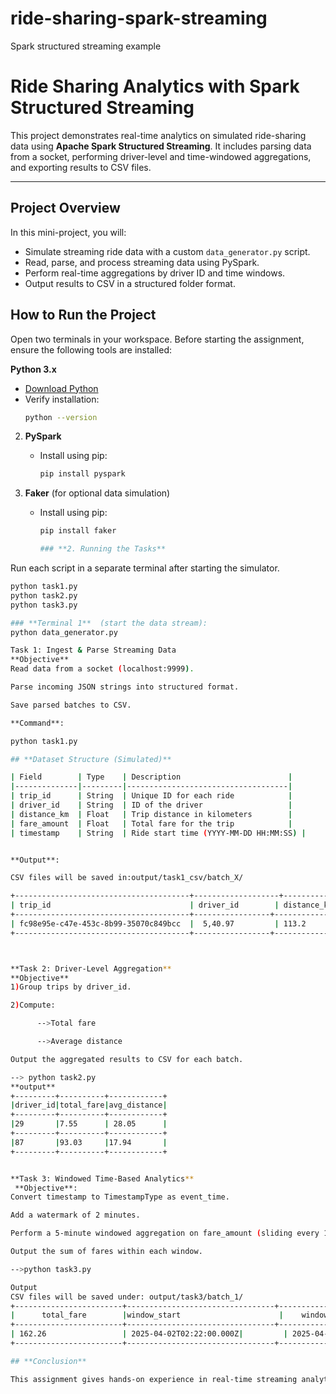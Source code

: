 # ride-sharing-spark-streaming
Spark structured streaming example
#  Ride Sharing Analytics with Spark Structured Streaming

This project demonstrates real-time analytics on simulated ride-sharing data using **Apache Spark Structured Streaming**. It includes parsing data from a socket, performing driver-level and time-windowed aggregations, and exporting results to CSV files.

---

##  Project Overview

In this mini-project, you will:
- Simulate streaming ride data with a custom `data_generator.py` script.
- Read, parse, and process streaming data using PySpark.
- Perform real-time aggregations by driver ID and time windows.
- Output results to CSV in a structured folder format.

##  How to Run the Project

 Open two terminals in your workspace.
 Before starting the assignment, ensure the following tools are installed:

 **Python 3.x**  
   - [Download Python](https://www.python.org/downloads/)  
   - Verify installation:
     ```bash
     python --version
     ```

2. **PySpark**
   - Install using pip:
     ```bash
     pip install pyspark
     ```

3. **Faker** (for optional data simulation)
   - Install using pip:
     ```bash
     pip install faker

     ### **2. Running the Tasks**

Run each script in a separate terminal after starting the simulator.

```bash
python task1.py
python task2.py
python task3.py

### **Terminal 1**  (start the data stream):
python data_generator.py

Task 1: Ingest & Parse Streaming Data
**Objective**
Read data from a socket (localhost:9999).

Parse incoming JSON strings into structured format.

Save parsed batches to CSV.

**Command**:

python task1.py

## **Dataset Structure (Simulated)**

| Field        | Type    | Description                        |
|--------------|---------|------------------------------------|
| trip_id      | String  | Unique ID for each ride            |
| driver_id    | String  | ID of the driver                   |
| distance_km  | Float   | Trip distance in kilometers        |
| fare_amount  | Float   | Total fare for the trip            |
| timestamp    | String  | Ride start time (YYYY-MM-DD HH:MM:SS) |


**Output**:

CSV files will be saved in:output/task1_csv/batch_X/

+---------------------------------------+-------------------+--------------+-------------+---------------+
| trip_id                               | driver_id        | distance_km  | fare_amount  | timestamp    |
+---------------------------------------+-----------------+---------------+--------------+---------------|
| fc98e95e-c47e-453c-8b99-35070c849bcc  |  5,40.97         | 113.2        | 2025-04-01   |18:50:13        |
+---------------------------------------+-----------------+---------------+--------------+----------------+ 



**Task 2: Driver-Level Aggregation**
**Objective**
1)Group trips by driver_id.                                                                     

2)Compute:

      -->Total fare

      -->Average distance

Output the aggregated results to CSV for each batch.

--> python task2.py
**output**
+---------+----------+------------+
|driver_id|total_fare|avg_distance|   
+---------+----------+------------+
|29       |7.55      | 28.05      |
+---------+----------+------------+
|87       |93.03     |17.94       |
+---------+----------+------------+


**Task 3: Windowed Time-Based Analytics**
 **Objective**:
Convert timestamp to TimestampType as event_time.

Add a watermark of 2 minutes.

Perform a 5-minute windowed aggregation on fare_amount (sliding every 1 minute).

Output the sum of fares within each window.

-->python task3.py

Output
CSV files will be saved under: output/task3/batch_1/                 
+------------------------+---------------------------------+---------------------------------- +
|      total_fare        |window_start                      |    window_end                    |
+------------------------+---------------------------------+---------------------------------  +
| 162.26                 | 2025-04-02T02:22:00.000Z|         | 2025-04-02T02:27:00.000Z         |
+------------------------+---------------------------------+---------------------------------- +

## **Conclusion**

This assignment gives hands-on experience in real-time streaming analytics, simulating real-world ride data. It prepares for data engineering roles working with tools like Apache Spark, Kafka, and streaming data pipelines.

